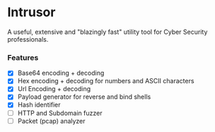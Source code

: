 # Intrusor
A useful, extensive and "blazingly fast" utility tool for Cyber Security professionals.

### Features
- [x] Base64 encoding + decoding
- [x] Hex encoding + decoding for numbers and ASCII characters
- [x] Url Encoding + decoding
- [x] Payload generator for reverse and bind shells
- [x] Hash identifier
- [ ] HTTP and Subdomain fuzzer
- [ ] Packet (pcap) analyzer